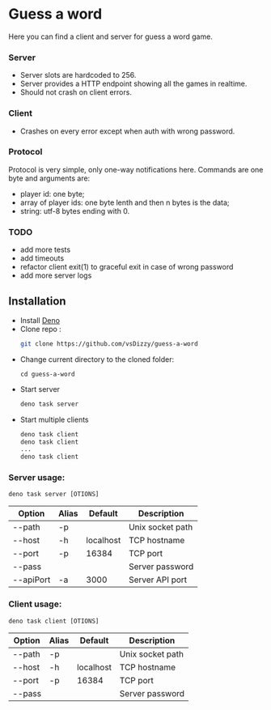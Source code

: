 # Guess a word

Here you can find a client and server for guess a word game.

### Server
- Server slots are hardcoded to 256.
- Server provides a HTTP endpoint showing all the games in realtime.
- Should not crash on client errors.

### Client
- Crashes on every error except when auth with wrong password.

### Protocol

Protocol is very simple, only one-way notifications here.
Commands are one byte and arguments are:
- player id: one byte;
- array of player ids: one byte lenth and then n bytes is the data;
- string: utf-8 bytes ending with 0.

### TODO
- add more tests
- add timeouts
- refactor client exit(1) to graceful exit in case of wrong password
- add more server logs

## Installation

- Install
  [Deno](https://docs.deno.com/runtime/manual/getting_started/installation)
- Clone repo :
  ```bash
  git clone https://github.com/vsDizzy/guess-a-word
  ```
- Change current directory to the cloned folder:
  ```
  cd guess-a-word
  ```
- Start server
  ```bash
  deno task server
  ```
- Start multiple clients
  ```bash
  deno task client
  deno task client
  ...
  deno task client
  ```

### Server usage:

```
deno task server [OTIONS]
```

|Option|Alias|Default|Description|
|-|-|-|-|
|--path|-p||Unix socket path|
|--host|-h|localhost|TCP hostname|
|--port|-p|16384|TCP port|
|--pass||| Server password|
|--apiPort|-a|3000|Server API port|

### Client usage:

```
deno task client [OTIONS]
```

|Option|Alias|Default|Description|
|-|-|-|-|
|--path|-p||Unix socket path|
|--host|-h|localhost|TCP hostname|
|--port|-p|16384|TCP port|
|--pass||| Server password|
